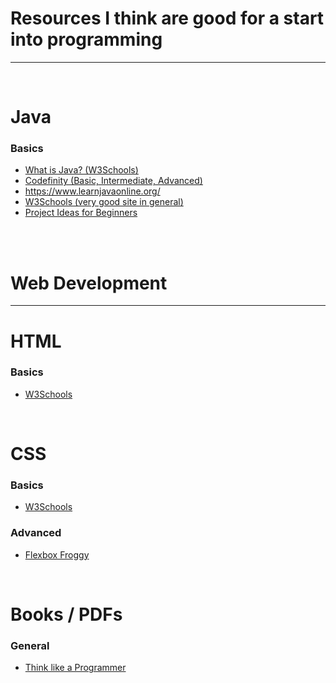 # Resources I think are good for a start into programming
<hr/>
<br>

# Java
### Basics

* <a href="https://www.w3schools.com/java/java_intro.asp">What is Java? (W3Schools)</a>
* <a href="https://codefinity.com/start/java">Codefinity (Basic, Intermediate, Advanced)</a>
* https://www.learnjavaonline.org/
* <a href="https://www.w3schools.com/java/">W3Schools (very good site in general)</a>
* <a href="https://bootcamp.cvn.columbia.edu/blog/java-projects-for-beginners-to-gain-skills/">Project Ideas for Beginners</a>

<br><br>
# Web Development
<hr/>

# HTML
### Basics
* <a href="https://www.w3schools.com/html/">W3Schools</a>

<br>

# CSS
### Basics

* <a href="https://www.w3schools.com/css/">W3Schools</a>


### Advanced

* <a href="https://flexboxfroggy.com/#de">Flexbox Froggy</a>

<br>

# Books / PDFs
### General

* <a href="http://www.r-5.org/files/books/computers/overviews/patterns/V_Anton_Spraul-Think_Like_a_Programmer-EN.pdf">Think like a Programmer</a>
